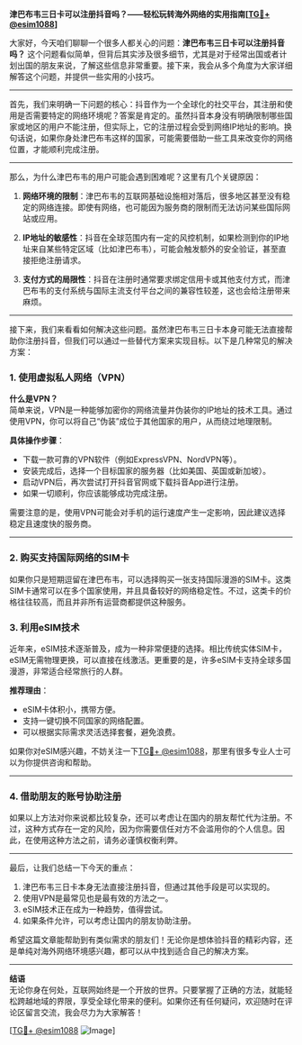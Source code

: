 **津巴布韦三日卡可以注册抖音吗？——轻松玩转海外网络的实用指南[[TG💪+ @esim1088](https://t.me/s/esim1088)]**

大家好，今天咱们聊聊一个很多人都关心的问题：**津巴布韦三日卡可以注册抖音吗？** 这个问题看似简单，但背后其实涉及很多细节，尤其是对于经常出国或者计划出国的朋友来说，了解这些信息非常重要。接下来，我会从多个角度为大家详细解答这个问题，并提供一些实用的小技巧。

---

首先，我们来明确一下问题的核心：抖音作为一个全球化的社交平台，其注册和使用是否需要特定的网络环境呢？答案是肯定的。虽然抖音本身没有明确限制哪些国家或地区的用户不能注册，但实际上，它的注册过程会受到网络IP地址的影响。换句话说，如果你身处津巴布韦这样的国家，可能需要借助一些工具来改变你的网络位置，才能顺利完成注册。

---

那么，为什么津巴布韦的用户可能会遇到困难呢？这里有几个关键原因：

1. **网络环境的限制**：津巴布韦的互联网基础设施相对落后，很多地区甚至没有稳定的网络连接。即使有网络，也可能因为服务商的限制而无法访问某些国际网站或应用。
   
2. **IP地址的敏感性**：抖音在全球范围内有一定的风控机制，如果检测到你的IP地址来自某些特定区域（比如津巴布韦），可能会触发额外的安全验证，甚至直接拒绝注册请求。

3. **支付方式的局限性**：抖音在注册时通常要求绑定信用卡或其他支付方式，而津巴布韦的支付系统与国际主流支付平台之间的兼容性较差，这也会给注册带来麻烦。

---

接下来，我们来看看如何解决这些问题。虽然津巴布韦三日卡本身可能无法直接帮助你注册抖音，但我们可以通过一些替代方案来实现目标。以下是几种常见的解决方案：

### 1. 使用虚拟私人网络（VPN）

**什么是VPN？**  
简单来说，VPN是一种能够加密你的网络流量并伪装你的IP地址的技术工具。通过使用VPN，你可以将自己“伪装”成位于其他国家的用户，从而绕过地理限制。

**具体操作步骤**：
- 下载一款可靠的VPN软件（例如ExpressVPN、NordVPN等）。
- 安装完成后，选择一个目标国家的服务器（比如美国、英国或新加坡）。
- 启动VPN后，再次尝试打开抖音官网或下载抖音App进行注册。
- 如果一切顺利，你应该能够成功完成注册。

需要注意的是，使用VPN可能会对手机的运行速度产生一定影响，因此建议选择稳定且速度快的服务商。

---

### 2. 购买支持国际网络的SIM卡

如果你只是短期逗留在津巴布韦，可以选择购买一张支持国际漫游的SIM卡。这类SIM卡通常可以在多个国家使用，并且具备较好的网络稳定性。不过，这类卡的价格往往较高，而且并非所有运营商都提供这种服务。

### 3. 利用eSIM技术

近年来，eSIM技术逐渐普及，成为一种非常便捷的选择。相比传统实体SIM卡，eSIM无需物理更换，可以直接在线激活。更重要的是，许多eSIM卡支持全球多国漫游，非常适合经常旅行的人群。

**推荐理由**：
- eSIM卡体积小，携带方便。
- 支持一键切换不同国家的网络配置。
- 可以根据实际需求灵活选择套餐，避免浪费。

如果你对eSIM感兴趣，不妨关注一下[TG💪+ @esim1088](https://t.me/s/esim1088)，那里有很多专业人士可以为你提供咨询和帮助。

---

### 4. 借助朋友的账号协助注册

如果以上方法对你来说都比较复杂，还可以考虑让在国内的朋友帮忙代为注册。不过，这种方式存在一定的风险，因为你需要信任对方不会滥用你的个人信息。因此，在使用这种方法之前，请务必谨慎权衡利弊。

---

最后，让我们总结一下今天的重点：

1. 津巴布韦三日卡本身无法直接注册抖音，但通过其他手段是可以实现的。
2. 使用VPN是最常见也是最有效的方法之一。
3. eSIM技术正在成为一种趋势，值得尝试。
4. 如果条件允许，可以考虑让国内的朋友协助注册。

希望这篇文章能帮助到有类似需求的朋友们！无论你是想体验抖音的精彩内容，还是单纯对海外网络环境感兴趣，都可以从中找到适合自己的解决方案。

---

**结语**  
无论你身在何处，互联网始终是一个开放的世界。只要掌握了正确的方法，就能轻松跨越地域的界限，享受全球化带来的便利。如果你还有任何疑问，欢迎随时在评论区留言交流，我会尽力为大家解答！

[[TG💪+ @esim1088](https://t.me/s/esim1088) ![Image](https://i.postimg.cc/4NQfJmqS/Snipaste-2025-05-13-00-14-12.png)]